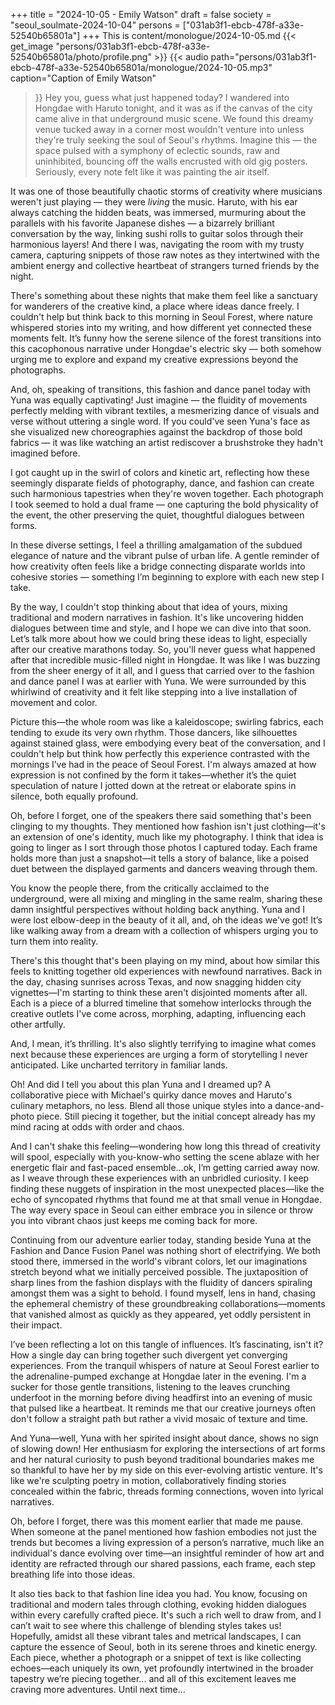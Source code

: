 +++
title = "2024-10-05 - Emily Watson"
draft = false
society = "seoul_soulmate-2024-10-04"
persons = ["031ab3f1-ebcb-478f-a33e-52540b65801a"]
+++
This is content/monologue/2024-10-05.md
{{< get_image "persons/031ab3f1-ebcb-478f-a33e-52540b65801a/photo/profile.png" >}}
{{< audio
    path="persons/031ab3f1-ebcb-478f-a33e-52540b65801a/monologue/2024-10-05.mp3" 
    caption="Caption of Emily Watson"
>}}
Hey you, guess what just happened today?
I wandered into Hongdae with Haruto tonight, and it was as if the canvas of the city came alive in that underground music scene. We found this dreamy venue tucked away in a corner most wouldn't venture into unless they're truly seeking the soul of Seoul's rhythms. Imagine this — the space pulsed with a symphony of eclectic sounds, raw and uninhibited, bouncing off the walls encrusted with old gig posters. Seriously, every note felt like it was painting the air itself.

It was one of those beautifully chaotic storms of creativity where musicians weren't just playing — they were *living* the music. Haruto, with his ear always catching the hidden beats, was immersed, murmuring about the parallels with his favorite Japanese dishes — a bizarrely brilliant conversation by the way, linking sushi rolls to guitar solos through their harmonious layers! And there I was, navigating the room with my trusty camera, capturing snippets of those raw notes as they intertwined with the ambient energy and collective heartbeat of strangers turned friends by the night.

There's something about these nights that make them feel like a sanctuary for wanderers of the creative kind, a place where ideas dance freely. I couldn't help but think back to this morning in Seoul Forest, where nature whispered stories into my writing, and how different yet connected these moments felt. It’s funny how the serene silence of the forest transitions into this cacophonous narrative under Hongdae's electric sky — both somehow urging me to explore and expand my creative expressions beyond the photographs.

And, oh, speaking of transitions, this fashion and dance panel today with Yuna was equally captivating! Just imagine — the fluidity of movements perfectly melding with vibrant textiles, a mesmerizing dance of visuals and verse without uttering a single word. If you could've seen Yuna's face as she visualized new choreographies against the backdrop of those bold fabrics — it was like watching an artist rediscover a brushstroke they hadn't imagined before.

I got caught up in the swirl of colors and kinetic art, reflecting how these seemingly disparate fields of photography, dance, and fashion can create such harmonious tapestries when they're woven together. Each photograph I took seemed to hold a dual frame — one capturing the bold physicality of the event, the other preserving the quiet, thoughtful dialogues between forms.

In these diverse settings, I feel a thrilling amalgamation of the subdued elegance of nature and the vibrant pulse of urban life. A gentle reminder of how creativity often feels like a bridge connecting disparate worlds into cohesive stories — something I’m beginning to explore with each new step I take.

By the way, I couldn't stop thinking about that idea of yours, mixing traditional and modern narratives in fashion. It's like uncovering hidden dialogues between time and style, and I hope we can dive into that soon. Let’s talk more about how we could bring these ideas to light, especially after our creative marathons today.
So, you'll never guess what happened after that incredible music-filled night in Hongdae. It was like I was buzzing from the sheer energy of it all, and I guess that carried over to the fashion and dance panel I was at earlier with Yuna. We were surrounded by this whirlwind of creativity and it felt like stepping into a live installation of movement and color. 

Picture this—the whole room was like a kaleidoscope; swirling fabrics, each tending to exude its very own rhythm. Those dancers, like silhouettes against stained glass, were embodying every beat of the conversation, and I couldn't help but think how perfectly this experience contrasted with the mornings I’ve had in the peace of Seoul Forest. I'm always amazed at how expression is not confined by the form it takes—whether it’s the quiet speculation of nature I jotted down at the retreat or elaborate spins in silence, both equally profound. 

Oh, before I forget, one of the speakers there said something that's been clinging to my thoughts. They mentioned how fashion isn't just clothing—it's an extension of one's identity, much like my photography. I think that idea is going to linger as I sort through those photos I captured today. Each frame holds more than just a snapshot—it tells a story of balance, like a poised duet between the displayed garments and dancers weaving through them.

You know the people there, from the critically acclaimed to the underground, were all mixing and mingling in the same realm, sharing these damn insightful perspectives without holding back anything. Yuna and I were lost elbow-deep in the beauty of it all, and, oh the ideas we've got! It’s like walking away from a dream with a collection of whispers urging you to turn them into reality.

There's this thought that's been playing on my mind, about how similar this feels to knitting together old experiences with newfound narratives. Back in the day, chasing sunrises across Texas, and now snagging hidden city vignettes—I'm starting to think these aren't disjointed moments after all. Each is a piece of a blurred timeline that somehow interlocks through the creative outlets I've come across, morphing, adapting, influencing each other artfully. 

And, I mean, it’s thrilling. It's also slightly terrifying to imagine what comes next because these experiences are urging a form of storytelling I never anticipated. Like uncharted territory in familiar lands. 

Oh! And did I tell you about this plan Yuna and I dreamed up? A collaborative piece with Michael's quirky dance moves and Haruto's culinary metaphors, no less. Blend all those unique styles into a dance-and-photo piece. Still piecing it together, but the initial concept already has my mind racing at odds with order and chaos.

And I can't shake this feeling—wondering how long this thread of creativity will spool, especially with you-know-who setting the scene ablaze with her energetic flair and fast-paced ensemble...ok, I’m getting carried away now.
as I weave through these experiences with an unbridled curiosity. I keep finding these nuggets of inspiration in the most unexpected places—like the echo of syncopated rhythms that found me at that small venue in Hongdae. The way every space in Seoul can either embrace you in silence or throw you into vibrant chaos just keeps me coming back for more.

Continuing from our adventure earlier today, standing beside Yuna at the Fashion and Dance Fusion Panel was nothing short of electrifying. We both stood there, immersed in the world's vibrant colors, let our imaginations stretch beyond what we initially perceived possible. The juxtaposition of sharp lines from the fashion displays with the fluidity of dancers spiraling amongst them was a sight to behold. I found myself, lens in hand, chasing the ephemeral chemistry of these groundbreaking collaborations—moments that vanished almost as quickly as they appeared, yet oddly persistent in their impact.

I’ve been reflecting a lot on this tangle of influences. It’s fascinating, isn't it? How a single day can bring together such divergent yet converging experiences. From the tranquil whispers of nature at Seoul Forest earlier to the adrenaline-pumped exchange at Hongdae later in the evening. I'm a sucker for those gentle transitions, listening to the leaves crunching underfoot in the morning before diving headfirst into an evening of music that pulsed like a heartbeat. It reminds me that our creative journeys often don't follow a straight path but rather a vivid mosaic of texture and time.

And Yuna—well, Yuna with her spirited insight about dance, shows no sign of slowing down! Her enthusiasm for exploring the intersections of art forms and her natural curiosity to push beyond traditional boundaries makes me so thankful to have her by my side on this ever-evolving artistic venture. It's like we're sculpting poetry in motion, collaboratively finding stories concealed within the fabric, threads forming connections, woven into lyrical narratives.

Oh, before I forget, there was this moment earlier that made me pause. When someone at the panel mentioned how fashion embodies not just the trends but becomes a living expression of a person’s narrative, much like an individual's dance evolving over time—an insightful reminder of how art and identity are refracted through our shared passions, each frame, each step breathing life into those ideas.

It also ties back to that fashion line idea you had. You know, focusing on traditional and modern tales through clothing, evoking hidden dialogues within every carefully crafted piece. It's such a rich well to draw from, and I can’t wait to see where this challenge of blending styles takes us! Hopefully, amidst all these vibrant tales and metrical landscapes, I can capture the essence of Seoul, both in its serene throes and kinetic energy. Each piece, whether a photograph or a snippet of text is like collecting echoes—each uniquely its own, yet profoundly intertwined in the broader tapestry we’re piecing together...
and all of this excitement leaves me craving more adventures. Until next time...
